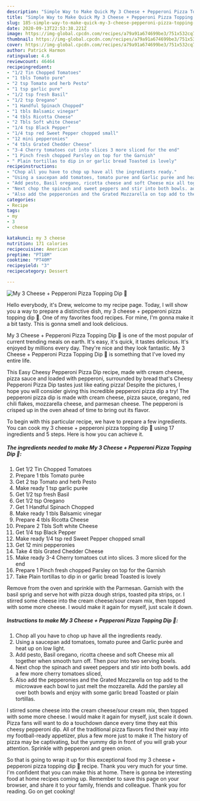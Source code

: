 ```yaml
---
description: "Simple Way to Make Quick My 3 Cheese + Pepperoni Pizza Topping Dip 🥰"
title: "Simple Way to Make Quick My 3 Cheese + Pepperoni Pizza Topping Dip 🥰"
slug: 185-simple-way-to-make-quick-my-3-cheese-pepperoni-pizza-topping-dip
date: 2020-09-13T22:53:38.221Z
image: https://img-global.cpcdn.com/recipes/a79a91a674699be3/751x532cq70/my-3-cheese-pepperoni-pizza-topping-dip-🥰-recipe-main-photo.jpg
thumbnail: https://img-global.cpcdn.com/recipes/a79a91a674699be3/751x532cq70/my-3-cheese-pepperoni-pizza-topping-dip-🥰-recipe-main-photo.jpg
cover: https://img-global.cpcdn.com/recipes/a79a91a674699be3/751x532cq70/my-3-cheese-pepperoni-pizza-topping-dip-🥰-recipe-main-photo.jpg
author: Patrick Harmon
ratingvalue: 4.6
reviewcount: 46464
recipeingredient:
- "1/2 Tin Chopped Tomatoes"
- "1 tbls Tomato pure"
- "2 tsp Tomato and herb Pesto"
- "1 tsp garlic pure"
- "1/2 tsp fresh Basil"
- "1/2 tsp Oregano"
- "1 Handful Spinach Chopped"
- "1 tbls Balsamic vinegar"
- "4 tbls Ricotta Cheese"
- "2 Tbls Soft white Cheese"
- "1/4 tsp Black Pepper"
- "1/4 tsp red Sweet Pepper chopped small"
- "12 mini pepperonies"
- "4 tbls Grated Chedder Cheese"
- "3-4 Cherry tomatoes cut into slices 3 more sliced for the end"
- "1 Pinch fresh chopped Parsley on top for the Garnish"
- " Plain tortillas to dip in or garlic bread Toasted is lovely"
recipeinstructions:
- "Chop all you have to chop up have all the ingredients ready."
- "Using a saucepan add tomatoes, tomato puree and Garlic purèe and heat up on low light."
- "Add pesto, Basil oregano, ricotta cheese and soft Cheese mix all together when smooth turn off. Then pour into two serving bowls."
- "Next chop the spinach and sweet peppers and stir into both bowls. add a few more cherry tomatoes sliced,"
- "Also add the pepperonies and the Grated Mozzarella on top add to the microwave each bowl to just melt the mozzarella. Add the parsley all over both bowls and enjoy with some garlic bread Toasted or plain tortillas."
categories:
- Recipe
tags:
- my
- 3
- cheese

katakunci: my 3 cheese 
nutrition: 171 calories
recipecuisine: American
preptime: "PT18M"
cooktime: "PT40M"
recipeyield: "3"
recipecategory: Dessert

---
```



![My 3 Cheese + Pepperoni Pizza Topping Dip 🥰](https://img-global.cpcdn.com/recipes/a79a91a674699be3/751x532cq70/my-3-cheese-pepperoni-pizza-topping-dip-🥰-recipe-main-photo.jpg)

Hello everybody, it's Drew, welcome to my recipe page. Today, I will show you a way to prepare a distinctive dish, my 3 cheese + pepperoni pizza topping dip 🥰. One of my favorites food recipes. For mine, I'm gonna make it a bit tasty. This is gonna smell and look delicious.

My 3 Cheese + Pepperoni Pizza Topping Dip 🥰 is one of the most popular of current trending meals on earth. It's easy, it's quick, it tastes delicious. It's enjoyed by millions every day. They're nice and they look fantastic. My 3 Cheese + Pepperoni Pizza Topping Dip 🥰 is something that I've loved my entire life.

This Easy Cheesy Pepperoni Pizza Dip recipe, made with cream cheese, pizza sauce and loaded with pepperoni, surrounded by bread that&#39;s Cheesy Pepperoni Pizza Dip tastes just like eating pizza! Despite the pictures, I hope you will consider giving this incredible pepperoni pizza dip a try! The pepperoni pizza dip is made with cream cheese, pizza sauce, oregano, red chili flakes, mozzarella cheese, and parmesan cheese. The pepperoni is crisped up in the oven ahead of time to bring out its flavor.


To begin with this particular recipe, we have to prepare a few ingredients. You can cook my 3 cheese + pepperoni pizza topping dip 🥰 using 17 ingredients and 5 steps. Here is how you can achieve it.

<!--inarticleads1-->

##### The ingredients needed to make My 3 Cheese + Pepperoni Pizza Topping Dip 🥰:

1. Get 1/2 Tin Chopped Tomatoes
1. Prepare 1 tbls Tomato purèe
1. Get 2 tsp Tomato and herb Pesto
1. Make ready 1 tsp garlic purèe
1. Get 1/2 tsp fresh Basil
1. Get 1/2 tsp Oregano
1. Get 1 Handful Spinach Chopped
1. Make ready 1 tbls Balsamic vinegar
1. Prepare 4 tbls Ricotta Cheese
1. Prepare 2 Tbls Soft white Cheese
1. Get 1/4 tsp Black Pepper
1. Make ready 1/4 tsp red Sweet Pepper chopped small
1. Get 12 mini pepperonies
1. Take 4 tbls Grated Chedder Cheese
1. Make ready 3-4 Cherry tomatoes cut into slices. 3 more sliced for the end
1. Prepare 1 Pinch fresh chopped Parsley on top for the Garnish
1. Take  Plain tortillas to dip in or garlic bread Toasted is lovely


Remove from the oven and sprinkle with the Parmesan. Garnish with the basil sprig and serve hot with pizza dough strips, toasted pita strips, or. I stirred some cheese into the cream cheese/sour cream mix, then topped with some more cheese. I would make it again for myself, just scale it down. 

<!--inarticleads2-->

##### Instructions to make My 3 Cheese + Pepperoni Pizza Topping Dip 🥰:

1. Chop all you have to chop up have all the ingredients ready.
1. Using a saucepan add tomatoes, tomato puree and Garlic purèe and heat up on low light.
1. Add pesto, Basil oregano, ricotta cheese and soft Cheese mix all together when smooth turn off. Then pour into two serving bowls.
1. Next chop the spinach and sweet peppers and stir into both bowls. add a few more cherry tomatoes sliced,
1. Also add the pepperonies and the Grated Mozzarella on top add to the microwave each bowl to just melt the mozzarella. Add the parsley all over both bowls and enjoy with some garlic bread Toasted or plain tortillas.


I stirred some cheese into the cream cheese/sour cream mix, then topped with some more cheese. I would make it again for myself, just scale it down. Pizza fans will want to do a touchdown dance every time they eat this cheesy pepperoni dip. All of the traditional pizza flavors find their way into my football-ready appetizer, plus a few more just to make it The history of pizza may be captivating, but the yummy dip in front of you will grab your attention. Sprinkle with pepperoni and green onion. 

So that is going to wrap it up for this exceptional food my 3 cheese + pepperoni pizza topping dip 🥰 recipe. Thank you very much for your time. I'm confident that you can make this at home. There is gonna be interesting food at home recipes coming up. Remember to save this page on your browser, and share it to your family, friends and colleague. Thank you for reading. Go on get cooking!
